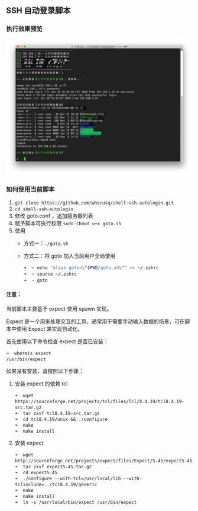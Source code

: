 SSH 自动登录脚本
---

### 执行效果预览

![./screenshot.png](./screenshot.png)

### 如何使用当前脚本


1. `git clone https://github.com/whorusq/shell-ssh-autologin.git`
2. `cd shell-ssh-autologin`
3. 修改 goto.conf ，追加服务器列表
4. 赋予脚本可执行权限 `sudo chmod u+x goto.sh`
5. 使用
	- 方式一：`./goto.sh`
	- 方式二：将 goto 加入当前用户全局使用

		```bash
		➜  ~ echo "alias goto=\"$PWD/goto.sh\"" >> ~/.zshrc
		➜  ~ source ~/.zshrc
		➜  ~ goto
		```

#### 注意：

当前脚本主要基于 expect 使用 spawn 实现。

Expect 是一个用来处理交互的工具，通常用于需要手动输入数据的场景，可在脚本中使用 Expect 来实现自动化。

首先使用以下命令检查 expect 是否已安装：

```
➜  whereis expect
/usr/bin/expect
```

如果没有安装，请按照以下步骤：

1. 安装 expect 的依赖 tcl

	```
	➜  wget https://sourceforge.net/projects/tcl/files/Tcl/8.4.19/tcl8.4.19-src.tar.gz
	➜  tar zxvf tcl8.4.19-src.tar.gz
	➜  cd tcl8.4.19/unix && ./configure
	➜  make
	➜  make install
	```
2. 安装 expect

	```
	➜  wget http://sourceforge.net/projects/expect/files/Expect/5.45/expect5.45.tar.gz
	➜  tar zxvf expect5.45.tar.gz
	➜  cd expect5.45
	➜  ./configure --with-tcl=/usr/local/lib --with-tclinclude=../tcl8.4.19/generic
	➜  make
	➜  make install
	➜  ln -s /usr/local/bin/expect /usr/bin/expect
	```

